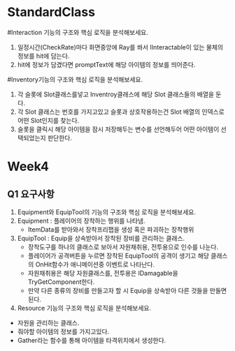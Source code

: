 # StandardClass

#Interaction 기능의 구조와 핵심 로직을 분석해보세요.
1. 일정시간(CheckRate)마다 화면중앙에 Ray를 쏴서 IInteractable이 있는 물체의 정보를 hit에 담는다.
2. hit에 정보가 담겼다면 promptText에 해당 아이템의 정보를 띄어준다.

#Inventory기능의 구조와 핵심 로직을 분석해보세요.
1. 각 슬롯에 Slot클래스를넣고 Inventroy클래스에 해당 Slot 클래스들의 배열을 둔다.
2. 각 Slot 클래스는 번호를 가지고있고 슬롯과 상호작용하는건 Slot 배열의 인덱스로 어떤 Slot인지를 찾는다.
3. 슬롯을 클릭시 해당 아이템을 잠시 저장해두는 변수를 선언해두어 어떤 아이템이 선택되었는지 판단한다.

# Week4
## Q1 요구사항
1. Equipment와 EquipTool의 기능의 구조와 핵심 로직을 분석해보세요.
  1. Equipment : 플레이어의 장착하는 행위를 나타냄.
     - ItemData를 받아와서 장착프리팹을 생성 혹은 파괴하는 장착행위
  2. EquipTool : Equip을 상속받아서 장착된 장비를 관리하는 클래스.
     - 장착도구를 하나의 클래스로 보아서 자원채취용, 전투용으로 인수를 나눈다.
     - 플레이어가 공격버튼을 누르면 장착된 EquipTool의 공격이 생기고 해당 클래스의 OnHit함수가 애니메이션중 이벤트로 나타난다.
     - 자원채취용은 해당 자원클래스를, 전투용은 IDamagable을 TryGetComponent한다.
     - 만약 다른 종류의 장비를 만들고자 할 시 Equip을 상속받아 다른 것들을 만들면 된다.
2. Resource 기능의 구조와 핵심 로직을 분석해보세요.
  - 자원을 관리하는 클래스.
  - 줘야할 아이템의 정보를 가지고있다.
  - Gather라는 함수를 통해 아이템을 타격위치에서 생성한다.

